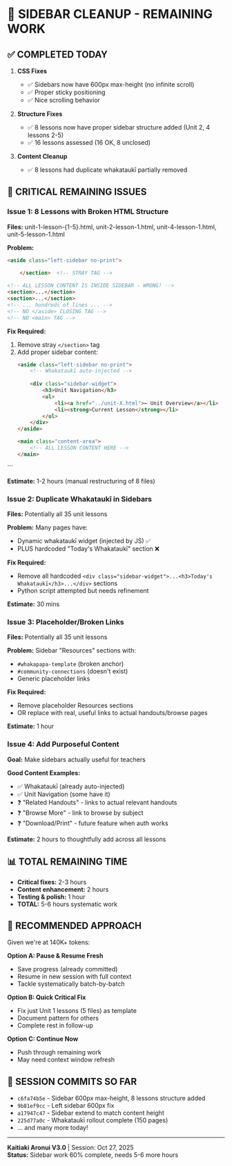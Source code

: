 # 🚧 SIDEBAR CLEANUP - REMAINING WORK

## ✅ COMPLETED TODAY

1. **CSS Fixes**
   - ✅ Sidebars now have 600px max-height (no infinite scroll)
   - ✅ Proper sticky positioning
   - ✅ Nice scrolling behavior

2. **Structure Fixes**  
   - ✅ 8 lessons now have proper sidebar structure added (Unit 2, 4 lessons 2-5)
   - ✅ 16 lessons assessed (16 OK, 8 unclosed)

3. **Content Cleanup**
   - ✅ 8 lessons had duplicate whakataukī partially removed

## 🚨 CRITICAL REMAINING ISSUES

### Issue 1: 8 Lessons with Broken HTML Structure

**Files:** unit-1-lesson-{1-5}.html, unit-2-lesson-1.html, unit-4-lesson-1.html, unit-5-lesson-1.html

**Problem:**
```html
<aside class="left-sidebar no-print">
    
    </section>  <!-- STRAY TAG -->

<!-- ALL LESSON CONTENT IS INSIDE SIDEBAR - WRONG! -->
<section>...</section>
<section>...</section>
<!-- ... hundreds of lines ... -->
<!-- NO </aside> CLOSING TAG -->
<!-- NO <main> TAG -->
```

**Fix Required:**
1. Remove stray `</section>` tag
2. Add proper sidebar content:
   ```html
   <aside class="left-sidebar no-print">
       <!-- Whakataukī auto-injected -->
       
       <div class="sidebar-widget">
           <h3>Unit Navigation</h3>
           <ul>
               <li><a href="../unit-X.html">← Unit Overview</a></li>
               <li><strong>Current Lesson</strong></li>
           </ul>
       </div>
   </aside>
   
   <main class="content-area">
       <!-- ALL LESSON CONTENT HERE -->
   </main>
</div> <!-- Close main-container -->
   ```

**Estimate:** 1-2 hours (manual restructuring of 8 files)

### Issue 2: Duplicate Whakataukī in Sidebars

**Files:** Potentially all 35 unit lessons

**Problem:** Many pages have:
- Dynamic whakataukī widget (injected by JS) ✅
- PLUS hardcoded "Today's Whakataukī" section ❌

**Fix Required:**
- Remove all hardcoded `<div class="sidebar-widget">...<h3>Today's Whakataukī</h3>...</div>` sections
- Python script attempted but needs refinement

**Estimate:** 30 mins

### Issue 3: Placeholder/Broken Links

**Files:** Potentially all 35 unit lessons

**Problem:** Sidebar "Resources" sections with:
- `#whakapapa-template` (broken anchor)
- `#community-connections` (doesn't exist)
- Generic placeholder links

**Fix Required:**
- Remove placeholder Resources sections
- OR replace with real, useful links to actual handouts/browse pages

**Estimate:** 1 hour

### Issue 4: Add Purposeful Content

**Goal:** Make sidebars actually useful for teachers

**Good Content Examples:**
- ✅ Whakataukī (already auto-injected)
- ✅ Unit Navigation (some have it)
- ❓ "Related Handouts" - links to actual relevant handouts
- ❓ "Browse More" - link to browse by subject
- ❓ "Download/Print" - future feature when auth works

**Estimate:** 2 hours to thoughtfully add across all lessons

## 📊 TOTAL REMAINING TIME

- **Critical fixes:** 2-3 hours  
- **Content enhancement:** 2 hours  
- **Testing & polish:** 1 hour  
- **TOTAL:** 5-6 hours systematic work

## 🎯 RECOMMENDED APPROACH

Given we're at 140K+ tokens:

**Option A: Pause & Resume Fresh**
- Save progress (already committed)
- Resume in new session with full context
- Tackle systematically batch-by-batch

**Option B: Quick Critical Fix**
- Fix just Unit 1 lessons (5 files) as template
- Document pattern for others
- Complete rest in follow-up

**Option C: Continue Now**  
- Push through remaining work
- May need context window refresh

## 💾 SESSION COMMITS SO FAR

- `c6fa74b5e` - Sidebar 600px max-height, 8 lessons structure added
- `9b81ef9cc` - Left sidebar 600px fix
- `a17947c47` - Sidebar extend to match content height
- `225d77a0c` - Whakataukī rollout complete (150 pages)
- ... and many more today!

---

**Kaitiaki Aronui V3.0** | Session: Oct 27, 2025  
**Status:** Sidebar work 60% complete, needs 5-6 more hours
